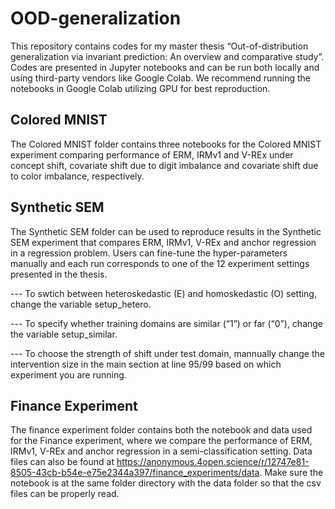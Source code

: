 # OOD-generalization

This repository contains codes for my master thesis “Out-of-distribution generalization via invariant prediction: An overview and comparative study”. Codes are presented in Jupyter notebooks and can be run both locally and using third-party vendors like Google Colab. We recommend running the notebooks in Google Colab utilizing GPU for best reproduction.

## Colored MNIST 
The Colored MNIST folder contains three notebooks for the Colored MNIST experiment comparing performance of ERM, IRMv1 and V-REx under concept shift, covariate shift due to digit imbalance and covariate shift due to color imbalance, respectively.

## Synthetic SEM
The Synthetic SEM folder can be used to reproduce results in the Synthetic SEM experiment that compares ERM, IRMv1, V-REx and anchor regression in a regression problem. Users can fine-tune the hyper-parameters manually and each run corresponds to one of the 12 experiment settings presented in the thesis.

--- To swtich between heteroskedastic (E) and homoskedastic (O) setting, change the variable setup_hetero.

--- To specify whether training domains are similar (“1”) or far (“0”), change the variable setup_similar.

--- To choose the strength of shift under test domain, mannually change the intervention size in the main section at line 95/99 based on which experiment you are running.

## Finance Experiment

The finance experiment folder contains both the notebook and data used for the Finance experiment, where we compare the performance of ERM, IRMv1, V-REx and anchor regression in a semi-classification setting. Data files can also be found at https://anonymous.4open.science/r/12747e81-8505-43cb-b54e-e75e2344a397/finance_experiments/data. Make sure the notebook is at the same folder directory with the data folder so that the csv files can be properly read.

